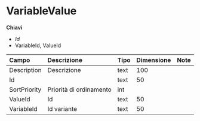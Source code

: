 # VariableValue

  
 **Chiavi**

* _Id_
* VariableId, ValueId

| Campo | Descrizione | Tipo | Dimensione | Note |
| :--- | :--- | :--- | :--- | :--- |
| Description | Descrizione | text | 100 |  |
| Id |  | text | 50 |  |
| SortPriority | Priorità di ordinamento | int |  |  |
| ValueId | Id | text | 50 |  |
| VariableId | Id variante | text | 50 |  |

